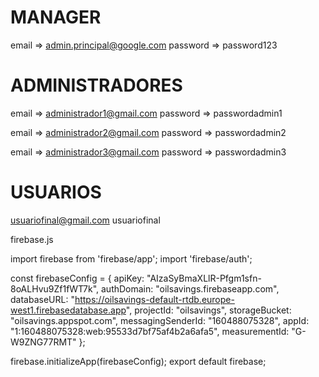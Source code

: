 # MANAGER

 email => admin.principal@google.com
 password => password123

# ADMINISTRADORES

email => administrador1@gmail.com
password => passwordadmin1

email => administrador2@gmail.com
password => passwordadmin2

email => administrador3@gmail.com
password => passwordadmin3

# USUARIOS

usuariofinal@gmail.com
usuariofinal


firebase.js

import firebase from 'firebase/app';
import 'firebase/auth';

const firebaseConfig = {
    apiKey: "AIzaSyBmaXLlR-Pfgm1sfn-8oALHvu9Zf1fWT7k",
    authDomain: "oilsavings.firebaseapp.com",
    databaseURL: "https://oilsavings-default-rtdb.europe-west1.firebasedatabase.app",
    projectId: "oilsavings",
    storageBucket: "oilsavings.appspot.com",
    messagingSenderId: "160488075328",
    appId: "1:160488075328:web:95533d7bf75af4b2a6afa5",
    measurementId: "G-W9ZNG77RMT"
};

firebase.initializeApp(firebaseConfig);
export default firebase;
